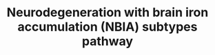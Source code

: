 ---
annotations:
- type: Cell Type Ontology
  value: neuron
- type: Pathway Ontology
  value: disease pathway
- type: Disease Ontology
  value: neurodegeneration with brain iron accumulation
authors:
- GMKeulen
- DeSl
- Egonw
- Fehrhart
- Khanspers
- MaintBot
- Marvin M2
- Mkutmon
communities:
- RareDiseases
description: Neurodegeneration with brain iron accumulation (NBIA) is an umbrella
  term for 12 disease subtypes, all characterized by the build-up of iron within the
  brain. One of these subtypes is beta-propeller protein-associated neurodegeneration
  (BPAN) caused by a mutation in the WDR45 gene. This protein is involved in the autophagy
  pathway; the exact mechanism is still unknown. Other NBIA subtypes are PKAN, CoPAN,
  and FAHN. PKAN and CoPAN are involved in Coenzyme A synthesis within mitochondria
  and FAHN is found in myelin synthesis. Dysfunctioning of these pathways leads to
  a phenotype characterized by developmental delay and intellectual disabilities.
  Nevertheless, the exact relation between mutation and phenotype remains unknown.
last-edited: 2021-05-27
organisms:
- Homo sapiens
redirect_from:
- /index.php/Pathway:WP4577
- /instance/WP4577
schema-jsonld:
- '@context': https://schema.org/
  '@id': https://wikipathways.github.io/pathways/WP4577.html
  '@type': Dataset
  creator:
    '@type': Organization
    name: WikiPathways
  description: Neurodegeneration with brain iron accumulation (NBIA) is an umbrella
    term for 12 disease subtypes, all characterized by the build-up of iron within
    the brain. One of these subtypes is beta-propeller protein-associated neurodegeneration
    (BPAN) caused by a mutation in the WDR45 gene. This protein is involved in the
    autophagy pathway; the exact mechanism is still unknown. Other NBIA subtypes are
    PKAN, CoPAN, and FAHN. PKAN and CoPAN are involved in Coenzyme A synthesis within
    mitochondria and FAHN is found in myelin synthesis. Dysfunctioning of these pathways
    leads to a phenotype characterized by developmental delay and intellectual disabilities.
    Nevertheless, the exact relation between mutation and phenotype remains unknown.
  keywords:
  - WIPI1
  - Fe(III)-cytochrome b5
  - ULK1
  - (2R)-2-hydroxy fatty acid anion
  - (R)-4'-
  - phosphopantothenate
  - AMPK
  - sphingomyelin
  - ATG5
  - 3-Dehydrosphinganine
  - MECP2
  - dihydroxysphingolipids
  - DEPTOR
  - diphosphate
  - 'D-pantetheine '
  - ACACA
  - N-[(R)-4'-Phospho
  - ATG10
  - PtdIns3P
  - Fe(II)-cytochrome b5
  - acetyl-CoA
  - WIPI2
  - RHEB
  - RPTOR
  - pantothenoyl]-L-cysteine
  - ATG4
  - PLA2G6
  - ATG2A
  - WDR45
  - TSC2
  - RB1CC1
  - FTL
  - dihydrosphingosine
  - Pathway
  - 'Sphingolipid metabolism '
  - ATP13A2
  - MLST8
  - MTOR
  - 4'-phosphate
  - PIK3R4
  - PANK2
  - malonyl-CoA
  - C19orf12
  - LC3
  - ATG7
  - sphingolipids
  - SPTLC1
  - AKT1S1
  - L-serine
  - 1,2-saturated fatty acid
  - LKB1
  - ATG3
  - 3'-dephospho
  - FA2H
  - ATG13
  - ATG101
  - ATG14
  - ATG16L1
  - (R)-pantothenate
  - GTPBP2
  - -CoA
  - SCPx
  - COASY
  - TSC1
  - Palmitoyl-CoA
  - L-cysteine
  - CP
  - DCAF17
  - ceramide
  - ATG12
  - BECN1
  - PIK3C3
  - Coenzyme A
  - dihydroceramide
  license: CC0
  name: Neurodegeneration with brain iron accumulation (NBIA) subtypes pathway
seo: CreativeWork
title: Neurodegeneration with brain iron accumulation (NBIA) subtypes pathway
wpid: WP4577
---